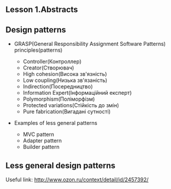 Lesson 1.Abstracts
------------------

Design patterns
---------------

* GRASP(General Responsibility Assignment Software Patterns) principles(patterns)
  * Controller(Контроллер)
  * Creator(Створювач)
  * High cohesion(Висока зв'язність)
  * Low coupling(Низька зв'язаність)
  * Indirection(Посередництво)
  * Information Expert(Інформаційний експерт)
  * Polymorphism(Поліморфізм)
  * Protected variations(Стійкість до змін)
  * Pure fabrication(Вигадані сутності)

* Examples of less general patterns
  * MVC pattern
  * Adapter pattern
  * Builder pattern


Less general design patterns
----------------------------
Useful link: http://www.ozon.ru/context/detail/id/2457392/
